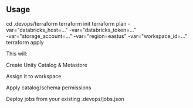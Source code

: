 ## Usage
cd .devops/terraform
terraform init
terraform plan -var="databricks_host=..." -var="databricks_token=..." \
  -var="storage_account=..." -var="region=eastus" -var="workspace_id=..."
terraform apply


This will:

Create Unity Catalog & Metastore

Assign it to workspace

Apply catalog/schema permissions

Deploy jobs from your existing .devops/jobs.json
